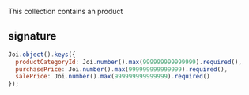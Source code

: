 This collection contains an product

## signature
```js
Joi.object().keys({
  productCategoryId: Joi.number().max(999999999999999).required(),
  purchasePrice: Joi.number().max(999999999999999).required(),
  salePrice: Joi.number().max(999999999999999).required()
});
```